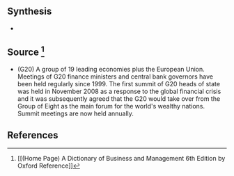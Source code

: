 ## Synthesis
- 
## Source [^1]
- (G20) A group of 19 leading economies plus the European Union. Meetings of G20 finance ministers and central bank governors have been held regularly since 1999. The first summit of G20 heads of state was held in November 2008 as a response to the global financial crisis and it was subsequently agreed that the G20 would take over from the Group of Eight as the main forum for the world's wealthy nations. Summit meetings are now held annually.
## References

[^1]: [[(Home Page) A Dictionary of Business and Management 6th Edition by Oxford Reference]]
